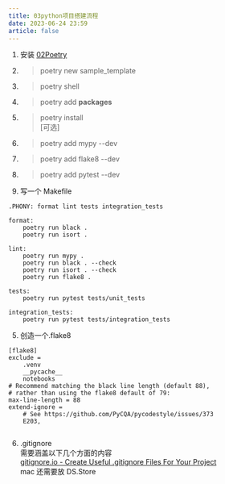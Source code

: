 ```yaml
---
title: 03python项目搭建流程
date: 2023-06-24 23:59
article: false
---
```


1. 安装 [02Poetry](02Poetry)
2. > poetry new sample_template
3. > poetry shell
4. > poetry add **packages**
5. > poetry install  
   > \[可选]
6. > poetry add mypy --dev
7. > poetry add flake8 --dev
8. > poetry add pytest --dev
9. 写一个 Makefile

```
.PHONY: format lint tests integration_tests

format:
	poetry run black .
	poetry run isort .

lint:
	poetry run mypy .
	poetry run black . --check
	poetry run isort . --check
	poetry run flake8 .

tests:
	poetry run pytest tests/unit_tests

integration_tests:
	poetry run pytest tests/integration_tests
```

5. 创造一个.flake8

```
[flake8]
exclude =
    .venv
    __pycache__
    notebooks
# Recommend matching the black line length (default 88),
# rather than using the flake8 default of 79:
max-line-length = 88
extend-ignore =
    # See https://github.com/PyCQA/pycodestyle/issues/373
    E203,


```

6. .gitignore  
   需要涵盖以下几个方面的内容  
   [gitignore.io - Create Useful .gitignore Files For Your Project](https://www.toptal.com/developers/gitignore/)  
   mac 还需要放 DS.Store
